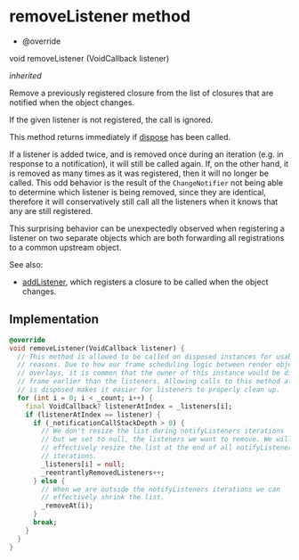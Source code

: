 


# removeListener method







- @override

void removeListener
(VoidCallback listener)

_<span class="feature">inherited</span>_



<p>Remove a previously registered closure from the list of closures that are
notified when the object changes.</p>
<p>If the given listener is not registered, the call is ignored.</p>
<p>This method returns immediately if <a href="../../zego_uikit_prebuilt_live_audio_room/ZegoUIKitUserPropertiesNotifier/dispose.md">dispose</a> has been called.</p>
<p>If a listener is added twice, and is removed once during an iteration
(e.g. in response to a notification), it will still be called again. If,
on the other hand, it is removed as many times as it was registered, then
it will no longer be called. This odd behavior is the result of the
<code>ChangeNotifier</code> not being able to determine which listener is being
removed, since they are identical, therefore it will conservatively still
call all the listeners when it knows that any are still registered.</p>
<p>This surprising behavior can be unexpectedly observed when registering a
listener on two separate objects which are both forwarding all
registrations to a common upstream object.</p>
<p>See also:</p>
<ul>
<li><a href="../../zego_uikit_prebuilt_live_audio_room/ZegoUIKitUserPropertiesNotifier/addListener.md">addListener</a>, which registers a closure to be called when the object
changes.</li>
</ul>



## Implementation

```dart
@override
void removeListener(VoidCallback listener) {
  // This method is allowed to be called on disposed instances for usability
  // reasons. Due to how our frame scheduling logic between render objects and
  // overlays, it is common that the owner of this instance would be disposed a
  // frame earlier than the listeners. Allowing calls to this method after it
  // is disposed makes it easier for listeners to properly clean up.
  for (int i = 0; i < _count; i++) {
    final VoidCallback? listenerAtIndex = _listeners[i];
    if (listenerAtIndex == listener) {
      if (_notificationCallStackDepth > 0) {
        // We don't resize the list during notifyListeners iterations
        // but we set to null, the listeners we want to remove. We will
        // effectively resize the list at the end of all notifyListeners
        // iterations.
        _listeners[i] = null;
        _reentrantlyRemovedListeners++;
      } else {
        // When we are outside the notifyListeners iterations we can
        // effectively shrink the list.
        _removeAt(i);
      }
      break;
    }
  }
}
```







